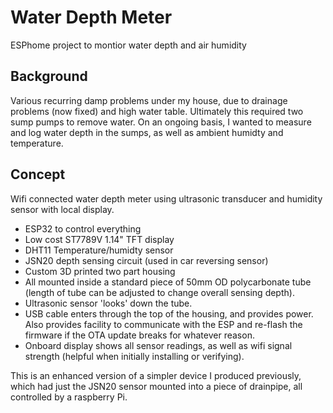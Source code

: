# Water Depth Meter
ESPhome project to montior water depth and air humidity

## Background
Various recurring damp problems under my house, due to drainage problems (now fixed) and high water table.  Ultimately this required two sump pumps to remove water.
On an ongoing basis, I wanted to measure and log water depth in the sumps, as well as ambient humidty and temperature.

## Concept
Wifi connected water depth meter using ultrasonic transducer and humidity sensor with local display.
 - ESP32 to control everything
 - Low cost ST7789V 1.14" TFT display
 - DHT11 Temperature/humidty sensor
 - JSN20 depth sensing circuit (used in car reversing sensor)
 - Custom 3D printed two part housing
 - All mounted inside a standard piece of 50mm OD polycarbonate tube (length of tube can be adjusted to change overall sensing depth).
 - Ultrasonic sensor 'looks' down the tube.
 - USB cable enters through the top of the housing, and provides power.  Also provides facility to communicate with the ESP and re-flash the firmware if the OTA update breaks for whatever reason.
 - Onboard display shows all sensor readings, as well as wifi signal strength (helpful when initially installing or verifying).



This is an enhanced version of a simpler device I produced previously, which had just the JSN20 sensor mounted into a piece of drainpipe, all controlled by a raspberry Pi.



